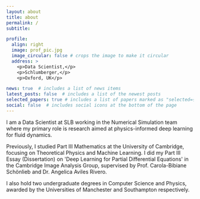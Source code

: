 ```yaml
---
layout: about
title: about
permalink: /
subtitle: 

profile:
  align: right
  image: prof_pic.jpg
  image_circular: false # crops the image to make it circular
  address: >
    <p>Data Scientist,</p>
    <p>Schlumberger,</p>
    <p>Oxford, UK</p>

news: true  # includes a list of news items
latest_posts: false  # includes a list of the newest posts
selected_papers: true # includes a list of papers marked as "selected={true}"
social: false  # includes social icons at the bottom of the page
---
```


I am a Data Scientist at SLB working in the Numerical Simulation team where my primary role is research aimed at physics-informed deep learning for fluid dynamics.

Previously, I studied Part III Mathematics at the University of Cambridge, focusing on Theoretical Physics and Machine Learning. I did my Part III Essay (Dissertation) on 'Deep Learning for Partial Differential Equations' in the Cambridge Image Analysis Group, supervised by Prof. Carola-Bibiane Schönlieb and Dr. Angelica Aviles Rivero. 

I also hold two undergraduate degrees in Computer Science and Physics, awarded by the Universities of Manchester and Southampton respectively.
